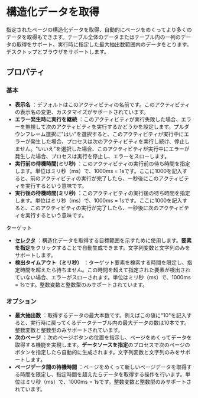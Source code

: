 # 構造化データを取得

指定されたページの構造化データを取得、自動的にページをめくってより多くのデータを取得もできます。テーブル全体のデータまたはテーブル内の一列のデータの取得をサポート、実行時に指定した最大抽出数範囲内のデータをとります。デスクトップとブラウザをサポートします。


## プロパティ

### 基本

- **表示名** ：デフォルトはこのアクティビティの名前です。このアクティビティの表示名の変更、カスタマイズがサポートされています。
- **エラー発生時に実行を継続** ：このアクティビティが実行失敗した場合、エラーを無視して次のアクティビティを実行するかどうかを設定します。プルダウンフレーム選択に"はい"を選択すると、このアクティビティが実行中にエラーが発生した場合、プロセスは次のアクティビティを実行し続け、停止しません。"いいえ"を選択した場合、このアクティビティが実行中にエラーが発生した場合、プロセスは実行を停止し、エラーをスローします。
- **実行前の待機時間(ミリ秒)** ：このアクティビティの実行前の待ち時間を指定します。単位はミリ秒（ms）で、1000ms = 1sです。ここに1000を記入すると、前のアクティビティの実行が完了したら、一秒後にこのアクティビティを実行するという意味です。
- **実行後の待機時間(ミリ秒)** ：このアクティビティの実行後の待ち時間を指定します。単位はミリ秒（ms）で、1000ms = 1sです。ここに1000を記入すると、このアクティビティの実行が完了したら、一秒後に次のアクティビティを実行するという意味です。

ターゲット
- **[セレクタ](../Appendix/Selector.md?_v=v2020.4)** ：構造化データを取得する目標範囲を示すために使用します。**要素を指定**をクリックすることで自動生成できます。文字列変数と文字列のみをサポートします。
- **検出タイムアウト（ミリ秒）** ：ターゲット要素を検索する時間を限定し、指定時間を超えたら待ちません。この時間を超えて指定された要素が検出されていない場合、エラーがスローされます。単位はミリ秒（ms）で、1000ms = 1sです。整数変数と整数型のみサポートされています。


### オプション
- **最大抽出数** ：取得するデータの最大本数です。例えばこの値に"10"を記入すると、実行時に戻ってくるデータテーブル内の最大データの数は10本です。整数変数と整数型のみサポートされています。
- **次のページ** ：次のページボタンの位置を指示し、ページをめくってデータを取得する機能を実現します。**データソースを指定**のプロセスで次のページのボタンを指定したら自動的に生成されます。文字列変数と文字列のみをサポートします。
- **ページデータ間の待機時間** ：ページをめくって新しいページデータを取得する時間を限定し、指定時間を超えたらデータを取得する操作を行います。単位はミリ秒（ms）で、1000ms = 1sです。整数変数と整数型のみサポートされています。
